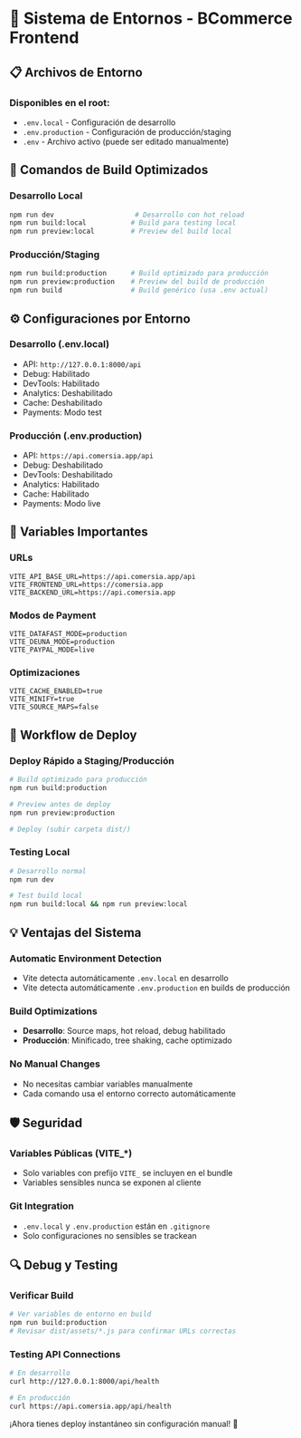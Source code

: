 # 🚀 Sistema de Entornos - BCommerce Frontend

## 📋 Archivos de Entorno

### **Disponibles en el root:**
- `.env.local` - Configuración de desarrollo
- `.env.production` - Configuración de producción/staging
- `.env` - Archivo activo (puede ser editado manualmente)

## 🎯 **Comandos de Build Optimizados**

### **Desarrollo Local**
```bash
npm run dev                    # Desarrollo con hot reload
npm run build:local           # Build para testing local
npm run preview:local         # Preview del build local
```

### **Producción/Staging**
```bash
npm run build:production      # Build optimizado para producción
npm run preview:production    # Preview del build de producción
npm run build                 # Build genérico (usa .env actual)
```

## ⚙️ **Configuraciones por Entorno**

### **Desarrollo (.env.local)**
- API: `http://127.0.0.1:8000/api`
- Debug: Habilitado
- DevTools: Habilitado
- Analytics: Deshabilitado
- Cache: Deshabilitado
- Payments: Modo test

### **Producción (.env.production)**
- API: `https://api.comersia.app/api`
- Debug: Deshabilitado
- DevTools: Deshabilitado
- Analytics: Habilitado
- Cache: Habilitado
- Payments: Modo live

## 🔧 **Variables Importantes**

### **URLs**
```env
VITE_API_BASE_URL=https://api.comersia.app/api
VITE_FRONTEND_URL=https://comersia.app
VITE_BACKEND_URL=https://api.comersia.app
```

### **Modos de Payment**
```env
VITE_DATAFAST_MODE=production
VITE_DEUNA_MODE=production
VITE_PAYPAL_MODE=live
```

### **Optimizaciones**
```env
VITE_CACHE_ENABLED=true
VITE_MINIFY=true
VITE_SOURCE_MAPS=false
```

## 🚀 **Workflow de Deploy**

### **Deploy Rápido a Staging/Producción**
```bash
# Build optimizado para producción
npm run build:production

# Preview antes de deploy
npm run preview:production

# Deploy (subir carpeta dist/)
```

### **Testing Local**
```bash
# Desarrollo normal
npm run dev

# Test build local
npm run build:local && npm run preview:local
```

## 💡 **Ventajas del Sistema**

### **Automatic Environment Detection**
- Vite detecta automáticamente `.env.local` en desarrollo
- Vite detecta automáticamente `.env.production` en builds de producción

### **Build Optimizations**
- **Desarrollo**: Source maps, hot reload, debug habilitado
- **Producción**: Minificado, tree shaking, cache optimizado

### **No Manual Changes**
- No necesitas cambiar variables manualmente
- Cada comando usa el entorno correcto automáticamente

## 🛡️ **Seguridad**

### **Variables Públicas (VITE_*)**
- Solo variables con prefijo `VITE_` se incluyen en el bundle
- Variables sensibles nunca se exponen al cliente

### **Git Integration**
- `.env.local` y `.env.production` están en `.gitignore`
- Solo configuraciones no sensibles se trackean

## 🔍 **Debug y Testing**

### **Verificar Build**
```bash
# Ver variables de entorno en build
npm run build:production
# Revisar dist/assets/*.js para confirmar URLs correctas
```

### **Testing API Connections**
```bash
# En desarrollo
curl http://127.0.0.1:8000/api/health

# En producción
curl https://api.comersia.app/api/health
```

¡Ahora tienes deploy instantáneo sin configuración manual! 🎉